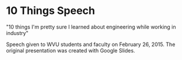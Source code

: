 10 Things Speech
================

"10 things I'm pretty sure I learned about engineering while working in industry"

Speech given to WVU students and faculty on February 26, 2015. The original presentation was created with Google Slides.